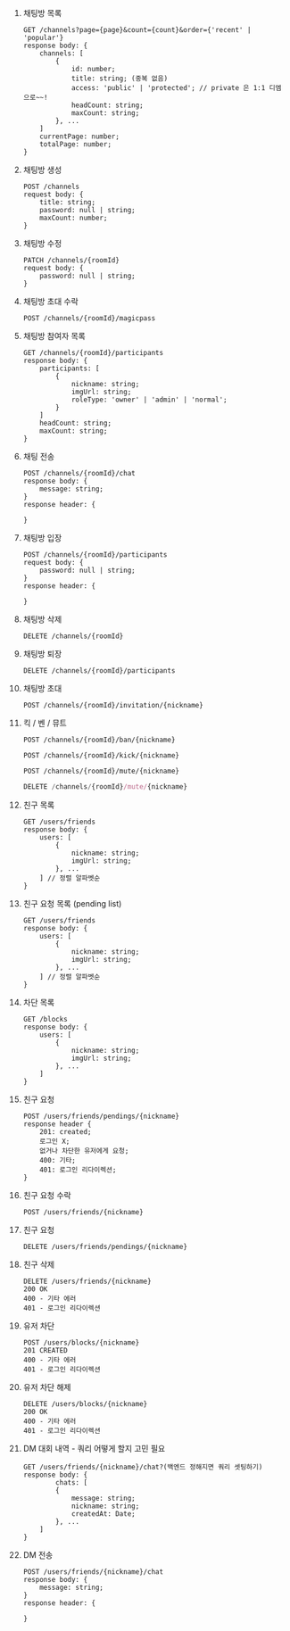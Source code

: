 1. 채팅방 목록
    ```tsx
    GET /channels?page={page}&count={count}&order={'recent' | 'popular'}
    response body: {
        channels: [
            {
                id: number;
                title: string; (중복 없음)
                access: 'public' | 'protected'; // private 은 1:1 디엠 으로~~!
                headCount: string;
                maxCount: string;
            }, ...
        ]
        currentPage: number;
        totalPage: number;
    }
    ```

2. 채팅방 생성
    ```tsx
    POST /channels
    request body: {
        title: string;
        password: null | string;
        maxCount: number;
    }
    ```

3. 채팅방 수정
    ```tsx
    PATCH /channels/{roomId}
    request body: {
        password: null | string;
    }
    ```

4. 채팅방 초대 수락

    ```tsx
    POST /channels/{roomId}/magicpass
    ```

5. 채팅방 참여자 목록
    ```tsx
    GET /channels/{roomId}/participants
    response body: {
        participants: [
            {
                nickname: string;
                imgUrl: string;
                roleType: 'owner' | 'admin' | 'normal';
            }
        ]
        headCount: string;
        maxCount: string;
    }
    ```

6. 채팅 전송
    ```tsx
    POST /channels/{roomId}/chat
    response body: {
        message: string;
    }
    response header: {

    }
    ```

7. 채팅방 입장

    ```tsx
    POST /channels/{roomId}/participants
    request body: {
        password: null | string;
    }
    response header: {

    }
    ```

8. 채팅방 삭제
    ```tsx
    DELETE /channels/{roomId}
    ```

9. 채팅방 퇴장
    ```tsx
    DELETE /channels/{roomId}/participants
    ```
10. 채팅방 초대
    ```tsx
    POST /channels/{roomId}/invitation/{nickname}
    ```
11. 킥 / 벤 / 뮤트
    ```tsx
    POST /channels/{roomId}/ban/{nickname}
    ```

    ```tsx
    POST /channels/{roomId}/kick/{nickname}
    ```

    ```tsx
    POST /channels/{roomId}/mute/{nickname}
    ```

    ```jsx
    DELETE /channels/{roomId}/mute/{nickname}
    ```
12. 친구 목록
    ```tsx
    GET /users/friends
    response body: {
        users: [
            {
                nickname: string;
                imgUrl: string;
            }, ...
        ] // 정렬 알파벳순
    }
    ```
13. 친구 요청 목록 (pending list)
    ```tsx
    GET /users/friends
    response body: {
        users: [
            {
                nickname: string;
                imgUrl: string;
            }, ...
        ] // 정렬 알파벳순
    }
    ```
14. 차단 목록
    ```tsx
    GET /blocks
    response body: {
        users: [
            {
                nickname: string;
                imgUrl: string;
            }, ...
        ]
    }
    ```
15. 친구 요청
    ```tsx
    POST /users/friends/pendings/{nickname}
    response header {
        201: created;
        로그인 X;
        없거나 차단한 유저에게 요청;
        400: 기타;
        401: 로그인 리다이렉션;
    }
    ```
16. 친구 요청 수락
    ```tsx
    POST /users/friends/{nickname}
    ```
17. 친구 요청
    ```tsx
    DELETE /users/friends/pendings/{nickname}
    ```
18. 친구 삭제
    ```tsx
    DELETE /users/friends/{nickname}
    200 OK
    400 - 기타 에러
    401 - 로그인 리다이렉션
    ```
19. 유저 차단
    ```tsx
    POST /users/blocks/{nickname}
    201 CREATED
    400 - 기타 에러
    401 - 로그인 리다이렉션
    ```
20. 유저 차단 해제
    ```tsx
    DELETE /users/blocks/{nickname}
    200 OK
    400 - 기타 에러
    401 - 로그인 리다이렉션
    ```
21. DM 대회 내역 - 쿼리 어떻게 할지 고민 필요
    ```tsx
    GET /users/friends/{nickname}/chat?(백엔드 정해지면 쿼리 셋팅하기)
    response body: {
            chats: [
            {
                message: string;
                nickname: string;
                createdAt: Date;
            }, ...
        ]
    }
    ```
22. DM 전송
    ```tsx
    POST /users/friends/{nickname}/chat
    response body: {
        message: string;
    }
    response header: {

    }
    ```
